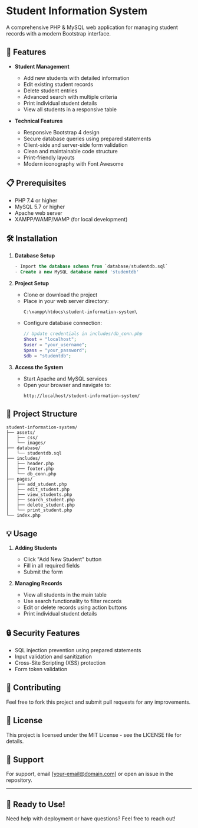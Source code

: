 # Student Information System

A comprehensive PHP & MySQL web application for managing student records with a modern Bootstrap interface.

## 🚀 Features

- **Student Management**
  - Add new students with detailed information
  - Edit existing student records
  - Delete student entries
  - Advanced search with multiple criteria
  - Print individual student details
  - View all students in a responsive table

- **Technical Features**
  - Responsive Bootstrap 4 design
  - Secure database queries using prepared statements
  - Client-side and server-side form validation
  - Clean and maintainable code structure
  - Print-friendly layouts
  - Modern iconography with Font Awesome

## 📋 Prerequisites

- PHP 7.4 or higher
- MySQL 5.7 or higher
- Apache web server
- XAMPP/WAMP/MAMP (for local development)

## 🛠️ Installation

1. **Database Setup**
   ```sql
   - Import the database schema from `database/studentdb.sql`
   - Create a new MySQL database named 'studentdb'
   ```

2. **Project Setup**
   - Clone or download the project
   - Place in your web server directory:
     ```
     C:\xampp\htdocs\student-information-system\
     ```
   - Configure database connection:
     ```php
     // Update credentials in includes/db_conn.php
     $host = "localhost";
     $user = "your_username";
     $pass = "your_password";
     $db = "studentdb";
     ```

3. **Access the System**
   - Start Apache and MySQL services
   - Open your browser and navigate to:
     ```
     http://localhost/student-information-system/
     ```

## 📁 Project Structure

```
student-information-system/
├── assets/
│   ├── css/
│   └── images/
├── database/
│   └── studentdb.sql
├── includes/
│   ├── header.php
│   ├── footer.php
│   └── db_conn.php
├── pages/
│   ├── add_student.php
│   ├── edit_student.php
│   ├── view_students.php
│   ├── search_student.php
│   ├── delete_student.php
│   └── print_student.php
└── index.php
```

## 💡 Usage

1. **Adding Students**
   - Click "Add New Student" button
   - Fill in all required fields
   - Submit the form

2. **Managing Records**
   - View all students in the main table
   - Use search functionality to filter records
   - Edit or delete records using action buttons
   - Print individual student details

## 🔒 Security Features

- SQL injection prevention using prepared statements
- Input validation and sanitization
- Cross-Site Scripting (XSS) protection
- Form token validation

## 👥 Contributing

Feel free to fork this project and submit pull requests for any improvements.

## 📝 License

This project is licensed under the MIT License - see the LICENSE file for details.

## 🤝 Support

For support, email [your-email@domain.com] or open an issue in the repository.

---

## 🎉 Ready to Use!

Need help with deployment or have questions? Feel free to reach out!
